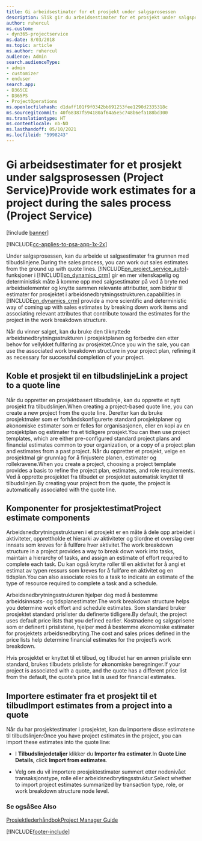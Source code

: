 ```yaml
---
title: Gi arbeidsestimater for et prosjekt under salgsprosessen
description: Slik gir du arbeidsestimater for et prosjekt under salgsprosessen i Project Service
author: ruhercul
ms.custom:
- dyn365-projectservice
ms.date: 8/03/2018
ms.topic: article
ms.author: ruhercul
audience: Admin
search.audienceType:
- admin
- customizer
- enduser
search.app:
- D365CE
- D365PS
- ProjectOperations
ms.openlocfilehash: d1daff101f9f0342bb691253fee1290d2335318c
ms.sourcegitcommit: 40f68387f594180af64a5e5c748b6efa188bd300
ms.translationtype: HT
ms.contentlocale: nb-NO
ms.lasthandoff: 05/10/2021
ms.locfileid: "5998243"
---
```

# <a name="provide-work-estimates-for-a-project-during-the-sales-process-project-service"></a><span data-ttu-id="ca5ac-103">Gi arbeidsestimater for et prosjekt under salgsprosessen (Project Service)</span><span class="sxs-lookup"><span data-stu-id="ca5ac-103">Provide work estimates for a project during the sales process (Project Service)</span></span>

[!include [banner](../includes/psa-now-project-operations.md)]

[!INCLUDE[cc-applies-to-psa-app-1x-2x](../includes/cc-applies-to-psa-app-1x-2x.md)]

<span data-ttu-id="ca5ac-104">Under salgsprosessen, kan du arbeide ut salgsestimater fra grunnen med tilbudslinjene.</span><span class="sxs-lookup"><span data-stu-id="ca5ac-104">During the sales process, you can work out sales estimates from the ground up with quote lines.</span></span> [!INCLUDE[pn_project_service_auto](../includes/pn-project-service-auto.md)]<span data-ttu-id="ca5ac-105">-funksjoner i [!INCLUDE[pn_dynamics_crm](../includes/pn-dynamics-crm.md)] gir en mer vitenskapelig og deterministisk måte å komme opp med salgsestimater på ved å bryte ned arbeidselementer og knytte sammen relevante attributter, som bidrar til estimater for prosjektet i arbeidsnedbrytningsstrukturen.</span><span class="sxs-lookup"><span data-stu-id="ca5ac-105">capabilities in [!INCLUDE[pn_dynamics_crm](../includes/pn-dynamics-crm.md)] provide a more scientific and deterministic way of coming up with sales estimates by breaking down work items and associating relevant attributes that contribute toward the estimates for the project in the work breakdown structure.</span></span>  
  
 <span data-ttu-id="ca5ac-106">Når du vinner salget, kan du bruke den tilknyttede arbeidsnedbrytningsstrukturen i prosjektplanen og forbedre den etter behov for vellykket fullføring av prosjektet.</span><span class="sxs-lookup"><span data-stu-id="ca5ac-106">Once you win the sale, you can use the associated work breakdown structure in your project plan, refining it as necessary for successful completion of your project.</span></span>  
  
## <a name="link-a-project-to-a-quote-line"></a><span data-ttu-id="ca5ac-107">Koble et prosjekt til en tilbudslinje</span><span class="sxs-lookup"><span data-stu-id="ca5ac-107">Link a project to a quote line</span></span>  
 <span data-ttu-id="ca5ac-108">Når du oppretter en prosjektbasert tilbudslinje, kan du opprette et nytt prosjekt fra tilbudslinjen.</span><span class="sxs-lookup"><span data-stu-id="ca5ac-108">When creating a project-based quote line, you can create a new project from the quote line.</span></span> <span data-ttu-id="ca5ac-109">Deretter kan du bruke prosjektmaler som er forhåndskonfigurerte standard prosjektplaner og økonomiske estimater som er felles for organisasjonen, eller en kopi av en prosjektplan og estimater fra et tidligere prosjekt.</span><span class="sxs-lookup"><span data-stu-id="ca5ac-109">You can then use project templates, which are either pre-configured standard project plans and financial estimates common to your organization, or a copy of a project plan and estimates from a past project.</span></span> <span data-ttu-id="ca5ac-110">Når du oppretter et prosjekt, velge en prosjektmal gir grunnlag for å finjustere planen, estimater og rollekravene.</span><span class="sxs-lookup"><span data-stu-id="ca5ac-110">When you create a project, choosing a project template provides a basis to refine the project plan, estimates, and role requirements.</span></span> <span data-ttu-id="ca5ac-111">Ved å opprette prosjektet fra tilbudet er prosjektet automatisk knyttet til tilbudslinjen.</span><span class="sxs-lookup"><span data-stu-id="ca5ac-111">By creating your project from the quote, the project is automatically associated with the quote line.</span></span>  
  
## <a name="project-estimate-components"></a><span data-ttu-id="ca5ac-112">Komponenter for prosjektestimat</span><span class="sxs-lookup"><span data-stu-id="ca5ac-112">Project estimate components</span></span>  
 <span data-ttu-id="ca5ac-113">Arbeidsnedbrytningsstrukturen i et prosjekt er en måte å dele opp arbeidet i aktiviteter, opprettholde et hierarki av aktiviteter og tilordne et overslag over innsats som kreves for å fullføre hver aktivitet.</span><span class="sxs-lookup"><span data-stu-id="ca5ac-113">The work breakdown structure in a project provides a way to break down work into tasks, maintain a hierarchy of tasks, and assign an estimate of effort required to complete each task.</span></span> <span data-ttu-id="ca5ac-114">Du kan også knytte roller til en aktivitet for å angi et estimat av typen ressurs som kreves for å fullføre en aktivitet og en tidsplan.</span><span class="sxs-lookup"><span data-stu-id="ca5ac-114">You can also associate roles to a task to indicate an estimate of the type of resource required to complete a task and a schedule.</span></span>  
  
 <span data-ttu-id="ca5ac-115">Arbeidsnedbrytningsstrukturen hjelper deg med å bestemme arbeidsinnsats- og tidsplanestimater.</span><span class="sxs-lookup"><span data-stu-id="ca5ac-115">The work breakdown structure helps you determine work effort and schedule estimates.</span></span> <span data-ttu-id="ca5ac-116">Som standard bruker prosjektet standard prislister du definerte tidligere.</span><span class="sxs-lookup"><span data-stu-id="ca5ac-116">By default, the project uses default price lists that you defined earlier.</span></span> <span data-ttu-id="ca5ac-117">Kostnadene og salgsprisene som er definert i prislistene, hjelper med å bestemme økonomiske estimater for prosjektets arbeidsnedbryting.</span><span class="sxs-lookup"><span data-stu-id="ca5ac-117">The cost and sales prices defined in the price lists help determine financial estimates for the project’s work breakdown.</span></span>  
  
 <span data-ttu-id="ca5ac-118">Hvis prosjektet er knyttet til et tilbud, og tilbudet har en annen prisliste enn standard, brukes tilbudets prisliste for økonomiske beregninger.</span><span class="sxs-lookup"><span data-stu-id="ca5ac-118">If your project is associated with a quote, and the quote has a different price list from the default, the quote’s price list is used for financial estimates.</span></span>  
  
## <a name="import-estimates-from-a-project-into-a-quote"></a><span data-ttu-id="ca5ac-119">Importere estimater fra et prosjekt til et tilbud</span><span class="sxs-lookup"><span data-stu-id="ca5ac-119">Import estimates from a project into a quote</span></span>  
 <span data-ttu-id="ca5ac-120">Når du har prosjektestimater i prosjektet, kan du importere disse estimatene til tilbudslinjen:</span><span class="sxs-lookup"><span data-stu-id="ca5ac-120">Once you have project estimates in the project, you can import these estimates into the quote line:</span></span>  
  
-   <span data-ttu-id="ca5ac-121">I **Tilbudslinjedetaljer** klikker du **Importer fra estimater**.</span><span class="sxs-lookup"><span data-stu-id="ca5ac-121">In **Quote Line Details**, click **Import from estimates**.</span></span> 

-   <span data-ttu-id="ca5ac-122">Velg om du vil importere prosjektestimater summert etter nodenivået transaksjonstype, rolle eller arbeidsnedbrytingsstruktur.</span><span class="sxs-lookup"><span data-stu-id="ca5ac-122">Select whether to import project estimates summarized by transaction type, role, or work breakdown structure node level.</span></span>  
  
### <a name="see-also"></a><span data-ttu-id="ca5ac-123">Se også</span><span class="sxs-lookup"><span data-stu-id="ca5ac-123">See Also</span></span>  
 [<span data-ttu-id="ca5ac-124">Prosjektlederhåndbok</span><span class="sxs-lookup"><span data-stu-id="ca5ac-124">Project Manager Guide</span></span>](../psa/project-manager-guide.md)


[!INCLUDE[footer-include](../includes/footer-banner.md)]
